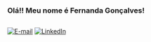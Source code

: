 ### Olá!! Meu nome é Fernanda Gonçalves! 

##
[![E-mail](https://img.shields.io/badge/-Email-000?style=for-the-badge&logo=gmail&logoColor=8000FF&color:FFF)](mailto:goncalves.de.fernanda@gmail.com)
[![LinkedIn](https://img.shields.io/badge/-LinkedIn-000?style=for-the-badge&logo=linkedin&logoColor=8000FF&color:FFF)](https://www.linkedin.com/in/fernanda-gon/)
##


